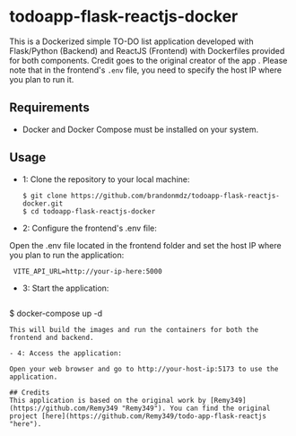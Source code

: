 # todoapp-flask-reactjs-docker

This is a Dockerized simple TO-DO list application developed with Flask/Python (Backend) and ReactJS (Frontend) with Dockerfiles provided for both components. Credit goes to the original creator of the app . Please note that in the frontend's `.env` file, you need to specify the host IP where you plan to run it.

## Requirements

- Docker and Docker Compose must be installed on your system.

## Usage

- 1: Clone the repository to your local machine:

   ```
   $ git clone https://github.com/brandonmdz/todoapp-flask-reactjs-docker.git
   $ cd todoapp-flask-reactjs-docker
   ```

- 2: Configure the frontend's .env file:

Open the .env file located in the frontend folder and set the host IP where you plan to run the application:
   ```
    VITE_API_URL=http://your-ip-here:5000
   ```
- 3: Start the application:

   ```
$ docker-compose up -d
   ```
This will build the images and run the containers for both the frontend and backend.

- 4: Access the application:

Open your web browser and go to http://your-host-ip:5173 to use the application.

## Credits
This application is based on the original work by [Remy349](https://github.com/Remy349 "Remy349"). You can find the original project [here](https://github.com/Remy349/todo-app-flask-reactjs "here").
